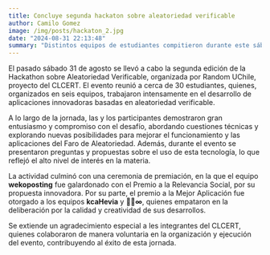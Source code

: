```yaml
---
title: Concluye segunda hackaton sobre aleatoriedad verificable
author: Camilo Gomez
image: /img/posts/hackaton_2.jpg
date: "2024-08-31 22:13:48"
summary: "Distintos equipos de estudiantes compitieron durante este sábado en la II Hackaton de Random UChile, desarrollando interesantes aplicaciones basadas en el uso de aleatoriedad verificable, provista por faros de aleatoriedad."
---
```


El pasado sábado 31 de agosto se llevó a cabo la segunda edición de la Hackathon sobre Aleatoriedad Verificable, organizada por Random UChile, proyecto del CLCERT. El evento reunió a cerca de 30 estudiantes, quienes, organizados en seis equipos, trabajaron intensamente en el desarrollo de aplicaciones innovadoras basadas en aleatoriedad verificable.

A lo largo de la jornada, las y los participantes demostraron gran entusiasmo y compromiso con el desafío, abordando cuestiones técnicas y explorando nuevas posibilidades para mejorar el funcionamiento y las aplicaciones del Faro de Aleatoriedad. Además, durante el evento se presentaron preguntas y propuestas sobre el uso de esta tecnología, lo que reflejó el alto nivel de interés en la materia.

La actividad culminó con una ceremonia de premiación, en la que el equipo **wekoposting** fue galardonado con el Premio a la Relevancia Social, por su propuesta innovadora. Por su parte, el premio a la Mejor Aplicación fue otorgado a los equipos **kcaHevia** y **🐒🐒∞**, quienes empataron en la deliberación por la calidad y creatividad de sus desarrollos.

Se extiende un agradecimiento especial a les integrantes del CLCERT, quienes colaboraron de manera voluntaria en la organización y ejecución del evento, contribuyendo al éxito de esta jornada.